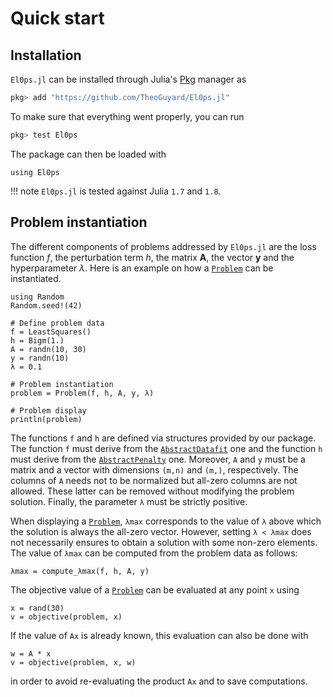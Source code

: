 # Quick start

## Installation

`El0ps.jl` can be installed through Julia's [Pkg](https://docs.julialang.org/en/v1/stdlib/Pkg/) manager as

```julia
pkg> add "https://github.com/TheoGuyard/El0ps.jl"
```

To make sure that everything went properly, you can run

```julia
pkg> test El0ps
```

The package can then be loaded with 

```@example quickstart
using El0ps
```

!!! note `El0ps.jl` is tested against Julia `1.7` and `1.8`.

## Problem instantiation

The different components of problems addressed by `El0ps.jl` are the loss function $f$, the perturbation term $h$, the matrix $\mathbf{A}$, the vector $\mathbf{y}$ and the hyperparameter $\lambda$.
Here is an example on how a [`Problem`](@ref) can be instantiated.
```@example quickstart
using Random
Random.seed!(42)

# Define problem data
f = LeastSquares()
h = Bigm(1.)
A = randn(10, 30)
y = randn(10)
λ = 0.1

# Problem instantiation
problem = Problem(f, h, A, y, λ)

# Problem display
println(problem)
```
The functions `f` and `h` are defined via structures provided by our package. 
The function `f` must derive from the [`AbstractDatafit`](@ref) one and the function `h` must derive from the [`AbstractPenalty`](@ref) one.
Moreover, `A` and `y` must be a matrix and a vector with dimensions `(m,n)` and `(m,)`, respectively.
The columns of `A` needs not to be normalized but all-zero columns are not allowed.
These latter can be removed without modifying the problem solution.
Finally, the parameter `λ` must be strictly positive.

When displaying a [`Problem`](@ref), `λmax` corresponds to the value of `λ` above which the solution is always the all-zero vector.
However, setting `λ < λmax` does not necessarily ensures to obtain a solution with some non-zero elements.
The value of `λmax` can be computed from the problem data as follows:
```@example quickstart
λmax = compute_λmax(f, h, A, y)
```

The objective value of a [`Problem`](@ref) can be evaluated at any point `x` using
```@example quickstart
x = rand(30)
v = objective(problem, x)
```
If the value of `Ax` is already known, this evaluation can also be done with
```@example quickstart
w = A * x
v = objective(problem, x, w)
```
in order to avoid re-evaluating the product `Ax` and to save computations.